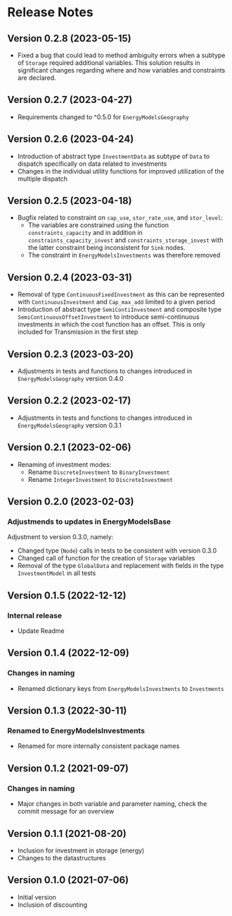 Release Notes
=============

Version 0.2.8 (2023-05-15)
--------------------------
 * Fixed a bug that could lead to method ambiguity errors when a subtype of `Storage` required additional variables. This solution results in significant changes regarding where and how variables and constraints are declared.

Version 0.2.7 (2023-04-27)
--------------------------
* Requirements changed to ^0.5.0 for `EnergyModelsGeography`

Version 0.2.6 (2023-04-24)
--------------------------
 * Introduction of abstract type `InvestmentData` as subtype of `Data` to dispatch specifically on data related to investments
 * Changes in the individual utility functions for improved utilization of the multiple dispatch
 
Version 0.2.5 (2023-04-18)
--------------------------
 * Bugfix related to constraint on `cap_use`,  `stor_rate_use`, and `stor_level`:
    - The variables are constrained using the function `constraints_capacity` and in addition in `constraints_capacity_invest` and `constraints_storage_invest` with the latter constraint being inconsistent for `Sink` nodes.
    - The constraint in `EnergyModelsInvestments` was therefore removed

Version 0.2.4 (2023-03-31)
--------------------------
 * Removal of type `ContinuousFixedInvestment` as this can be represented with `ContinuousInvestment` and `Cap_max_add` limited to a given period
 * Introduction of abstract type `SemiContiInvestment` and composite type `SemiContinuousOffsetInvestment` to introduce semi-continuous investments in which the cost function has an offset. This is only included for Transmission in the first step

Version 0.2.3 (2023-03-20)
--------------------------
 * Adjustments in tests and functions to changes introduced in `EnergyModelsGeography` version 0.4.0

Version 0.2.2 (2023-02-17)
--------------------------
 * Adjustments in tests and functions to changes introduced in `EnergyModelsGeography` version 0.3.1

Version 0.2.1 (2023-02-06)
--------------------------
 * Renaming of investment modes:
    - Rename `DiscreteInvestment` to `BinaryInvestment`
    - Rename `IntegerInvestment` to `DiscreteInvestment`

Version 0.2.0 (2023-02-03)
--------------------------
### Adjustmends to updates in EnergyModelsBase
Adjustment to version 0.3.0, namely:
* Changed type (`Node`) calls in tests to be consistent with version 0.3.0
* Changed call of function for the creation of `Storage` variables
* Removal of the type `GlobalData` and replacement with fields in the type `InvestmentModel` in all tests

Version 0.1.5 (2022-12-12)
--------------------------
### Internal release
* Update Readme

Version 0.1.4 (2022-12-09)
--------------------------
### Changes in naming
 * Renamed dictionary keys from `EnergyModelsInvestments` to `Investments`

Version 0.1.3 (2022-30-11)
--------------------------
### Renamed to EnergyModelsInvestments
* Renamed for more internally consistent package names

Version 0.1.2 (2021-09-07)
--------------------------
### Changes in naming
* Major changes in both variable and parameter naming, check the commit message for an overview

Version 0.1.1 (2021-08-20)
--------------------------
* Inclusion for investment in storage (energy)
* Changes to the datastructures

Version 0.1.0 (2021-07-06)
--------------------------
* Initial version
* Inclusion of discounting
